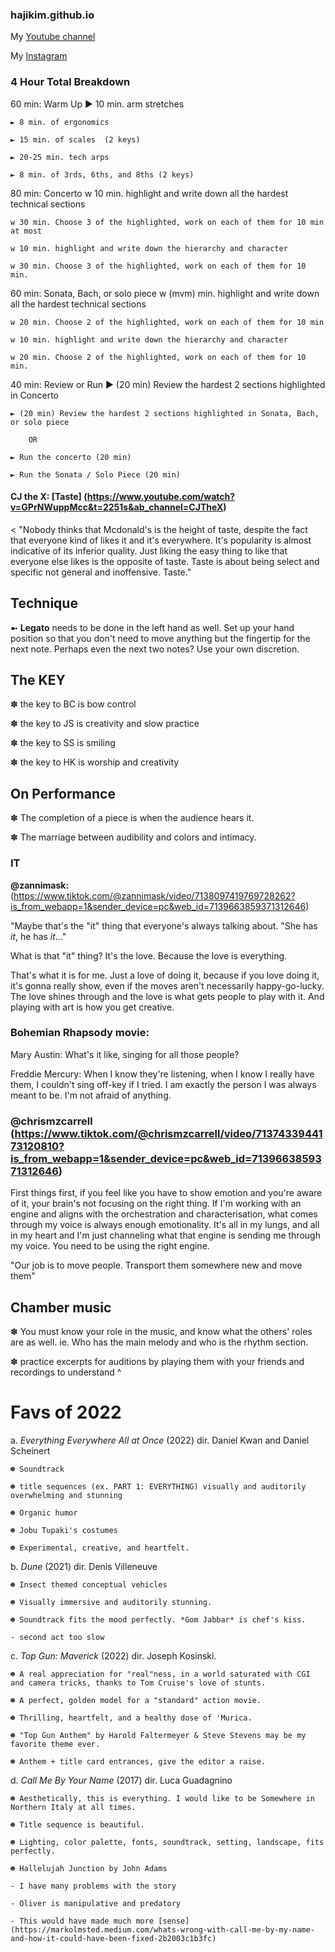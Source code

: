 ### hajikim.github.io

My [Youtube channel](https://www.youtube.com/hajikim)

My [Instagram](https://www.instagram.com/hajis_records/) 


### 4 Hour Total Breakdown
	
60 min: Warm Up 
	► 10 min. arm stretches
	
	► 8 min. of ergonomics
	
	► 15 min. of scales  (2 keys)
	
	► 20-25 min. tech arps
	
	► 8 min. of 3rds, 6ths, and 8ths (2 keys)
	
80 min: Concerto
	w 10 min. highlight and write down all the hardest technical sections
	
	w 30 min. Choose 3 of the highlighted, work on each of them for 10 min at most
	
	w 10 min. highlight and write down the hierarchy and character
	
	w 30 min. Choose 3 of the highlighted, work on each of them for 10 min.
	
60 min: Sonata, Bach, or solo piece
	w (mvm) min. highlight and write down all the hardest technical sections
	
	w 20 min. Choose 2 of the highlighted, work on each of them for 10 min
	
	w 10 min. highlight and write down the hierarchy and character
	
	w 20 min. Choose 2 of the highlighted, work on each of them for 10 min.

40 min: Review or Run 
	► (20 min) Review the hardest 2 sections highlighted in Concerto
	
	► (20 min) Review the hardest 2 sections highlighted in Sonata, Bach, or solo piece
	
		OR
		
	► Run the concerto (20 min)
	
	► Run the Sonata / Solo Piece (20 min)

#### CJ the X: [Taste] (https://www.youtube.com/watch?v=GPrNWuppMcc&t=2251s&ab_channel=CJTheX) 
< "Nobody thinks that Mcdonald's is the height of taste, despite the fact that everyone kind of likes it and it's everywhere. It's popularity is almost indicative of its inferior quality. Just liking the easy thing to like that everyone else likes is the opposite of taste. Taste is about being select and specific not general and inoffensive. Taste."

## Technique

➼ **Legato** needs to be done in the left hand as well. Set up your hand position so that you don't need to move anything but the fingertip for the next note. Perhaps even the next two notes? Use your own discretion. 


## The KEY

✽ the key to BC is bow control

✽ the key to JS is creativity and slow practice

✽ the key to SS is smiling

✽ the key to HK is worship and creativity

## On Performance

✽ The completion of a piece is when the audience hears it. 

✽ The marriage between audibility and colors and intimacy. 

### IT

**@zannimask:** (https://www.tiktok.com/@zannimask/video/7138097419769728262?is_from_webapp=1&sender_device=pc&web_id=7139663859371312646)

"Maybe that's the "it" thing that everyone's always talking about. "She has *it*, he has *it*..." 

What is that "it" thing? It's the love. Because the love is everything. 


That's what it is for me. Just a love of doing it, because if you love doing it, it's gonna really show, even if the moves aren't necessarily happy-go-lucky. The love shines through and the love is what gets people to play with it. And playing with art is how you get creative. 

### **Bohemian Rhapsody movie:**

Mary Austin: What's it like, singing for all those people?

Freddie Mercury: When I know they're listening, when I know I really have them, I couldn't sing off-key if I tried. I am exactly the person I was always meant to be. I'm not afraid of anything.

### @chrismzcarrell (https://www.tiktok.com/@chrismzcarrell/video/7137433944173120810?is_from_webapp=1&sender_device=pc&web_id=7139663859371312646)

First things first, if you feel like you have to show emotion and you're aware of it, your brain's not focusing on the right thing. If I'm working with an engine and aligns with the orchestration and characterisation, what comes through my voice is always enough emotionality. It's all in my lungs, and all in my heart and I'm just channeling what that engine is sending me through my voice. You need to be using the right engine. 

"Our job is to move people. Transport them somewhere new and move them"

## Chamber music

✽ You must know your role in the music, and know what the others' roles are as well. 
ie. Who has the main melody and who is the rhythm section. 

✽ practice excerpts for auditions by playing them with your friends and recordings to understand ^ 

# Favs of 2022

a. *Everything Everywhere All at Once* (2022) dir. Daniel Kwan and Daniel Scheinert

	☻ Soundtrack
	
	☻ title sequences (ex. PART 1: EVERYTHING) visually and auditorily overwhelming and stunning 
	
	☻ Organic humor 
	
	☻ Jobu Tupaki's costumes
	
	☻ Experimental, creative, and heartfelt. 
	

b. *Dune* (2021) dir. Denis Villeneuve

	☻ Insect themed conceptual vehicles 
	
	☻ Visually immersive and auditorily stunning. 
	
	☻ Soundtrack fits the mood perfectly. *Gom Jabbar* is chef's kiss. 
	
	- second act too slow
	
	

c. *Top Gun: Maverick* (2022) dir. Joseph Kosinski.

	☻ A real appreciation for "real"ness, in a world saturated with CGI and camera tricks, thanks to Tom Cruise's love of stunts. 
	
	☻ A perfect, golden model for a "standard" action movie. 
	
	☻ Thrilling, heartfelt, and a healthy dose of 'Murica. 
	
	☻ "Top Gun Anthem" by Harold Faltermeyer & Steve Stevens may be my favorite theme ever. 
	
	☻ Anthem + title card entrances, give the editor a raise. 
	

d. *Call Me By Your Name* (2017) dir. Luca Guadagnino

	☻ Aesthetically, this is everything. I would like to be Somewhere in Northern Italy at all times. 
	
	☻ Title sequence is beautiful. 
	
	☻ Lighting, color palette, fonts, soundtrack, setting, landscape, fits perfectly.
	
	☻ Hallelujah Junction by John Adams 
	
	- I have many problems with the story 
	
	- Oliver is manipulative and predatory 
	
	- This would have made much more [sense](https://markolmsted.medium.com/whats-wrong-with-call-me-by-my-name-and-how-it-could-have-been-fixed-2b2003c1b3fc) 

